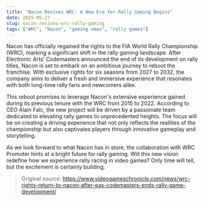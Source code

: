 ```yaml
---
title: "Nacon Revives WRC: A New Era for Rally Gaming Begins"
date: 2025-05-27
slug: nacon-revives-wrc-rally-gaming
tags: ["WRC", "Nacon", "gaming news", "rally games"]
---
```


Nacon has officially regained the rights to the FIA World Rally Championship (WRC), marking a significant shift in the rally gaming landscape. After Electronic Arts’ Codemasters announced the end of its development on rally titles, Nacon is set to embark on an ambitious journey to reboot the franchise. With exclusive rights for six seasons from 2027 to 2032, the company aims to deliver a fresh and immersive experience that resonates with both long-time rally fans and newcomers alike.

This reboot promises to leverage Nacon's extensive experience gained during its previous tenure with the WRC from 2015 to 2022. According to CEO Alain Falc, the new project will be driven by a passionate team dedicated to elevating rally games to unprecedented heights. The focus will be on creating a driving experience that not only reflects the realities of the championship but also captivates players through innovative gameplay and storytelling.

As we look forward to what Nacon has in store, the collaboration with WRC Promoter hints at a bright future for rally gaming. Will this new vision redefine how we experience rally racing in video games? Only time will tell, but the excitement is certainly building.

> Original source: https://www.videogameschronicle.com/news/wrc-rights-return-to-nacon-after-eas-codemasters-ends-rally-game-development/